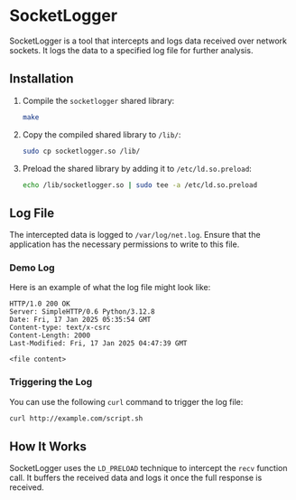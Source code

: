 # SocketLogger

SocketLogger is a tool that intercepts and logs data received over network sockets. It logs the data to a specified log file for further analysis.

## Installation

1. Compile the `socketlogger` shared library:
    ```sh
    make
    ```

2. Copy the compiled shared library to `/lib/`:
    ```sh
    sudo cp socketlogger.so /lib/
    ```

3. Preload the shared library by adding it to `/etc/ld.so.preload`:
    ```sh
    echo /lib/socketlogger.so | sudo tee -a /etc/ld.so.preload
    ```

## Log File

The intercepted data is logged to `/var/log/net.log`. Ensure that the application has the necessary permissions to write to this file.

### Demo Log

Here is an example of what the log file might look like:

```
HTTP/1.0 200 OK
Server: SimpleHTTP/0.6 Python/3.12.8
Date: Fri, 17 Jan 2025 05:35:54 GMT
Content-type: text/x-csrc
Content-Length: 2000
Last-Modified: Fri, 17 Jan 2025 04:47:39 GMT

<file content>
```

### Triggering the Log

You can use the following `curl` command to trigger the log file:

```sh
curl http://example.com/script.sh
```

## How It Works

SocketLogger uses the `LD_PRELOAD` technique to intercept the `recv` function call. It buffers the received data and logs it once the full response is received.

